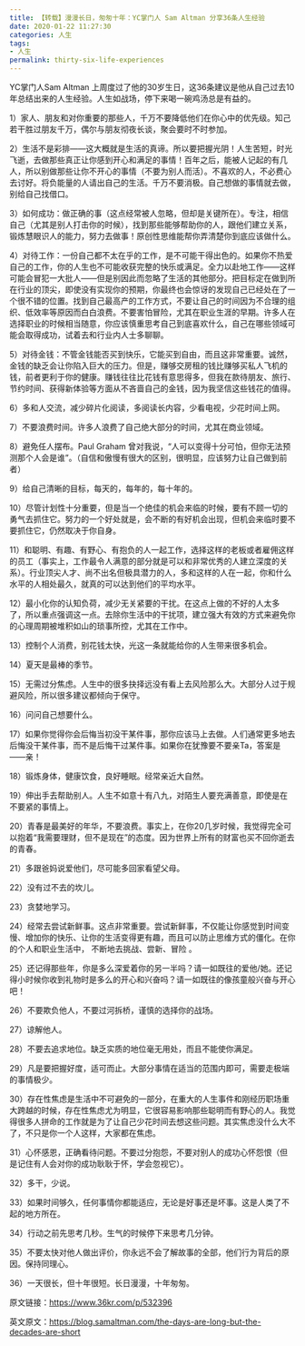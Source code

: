 ```yaml
---
title: 【转载】漫漫长日，匆匆十年：YC掌门人 Sam Altman 分享36条人生经验
date: 2020-01-22 11:27:30
categories: 人生
tags:
- 人生
permalink: thirty-six-life-experiences
---
```

YC掌门人Sam Altman 上周度过了他的30岁生日，这36条建议是他从自己过去10年总结出来的人生经验。人生如战场，停下来喝一碗鸡汤总是有益的。<!--more-->

1）家人、朋友和对你重要的那些人，千万不要降低他们在你心中的优先级。知己若干胜过朋友千万，偶尔与朋友彻夜长谈，聚会要时不时参加。

2）生活不是彩排——这大概就是生活的真谛。所以要把握光阴！人生苦短，时光飞逝，去做那些真正让你感到开心和满足的事情！百年之后，能被人记起的有几人，所以别做那些让你不开心的事情（不要为别人而活）。不喜欢的人，不必费心去讨好。将负能量的人请出自己的生活。千万不要消极。自己想做的事情就去做，别给自己找借口。

3）如何成功：做正确的事（这点经常被人忽略，但却是关键所在）。专注，相信自己（尤其是别人打击你的时候），找到那些能够帮助你的人，跟他们建立关系，锻炼慧眼识人的能力，努力去做事！原创性思维能帮你弄清楚你到底应该做什么。

4）对待工作：一份自己都不太在乎的工作，是不可能干得出色的。如果你不热爱自己的工作，你的人生也不可能收获完整的快乐或满足。全力以赴地工作——这样可能会冒犯一大批人——但是别因此而忽略了生活的其他部分。把目标定在做到所在行业的顶尖，即使没有实现你的预期，你最终也会惊讶的发现自己已经处在了一个很不错的位置。找到自己最高产的工作方式，不要让自己的时间因为不合理的组织、低效率等原因而白白浪费。不要害怕冒险，尤其在职业生涯的早期。许多人在选择职业的时候相当随意，你应该慎重思考自己到底喜欢什么，自己在哪些领域可能会取得成功，试着去和行业内人士多聊聊。

5）对待金钱：不管金钱能否买到快乐，它能买到自由，而且这非常重要。诚然，金钱的缺乏会让你陷入巨大的压力。但是，赚够交房租的钱比赚够买私人飞机的钱，前者更利于你的健康。赚钱往往比花钱有意思得多，但我在款待朋友、旅行、节约时间、获得新体验等方面从不吝啬自己的金钱，因为我坚信这些钱花的值得。

6）多和人交流，减少碎片化阅读，多阅读长内容，少看电视，少花时间上网。

7）不要浪费时间。许多人浪费了自己绝大部分的时间，尤其在商业领域。

8）避免任人摆布。Paul Graham 曾对我说，“人可以变得十分可怕，但你无法预测那个人会是谁”。（自信和傲慢有很大的区别，很明显，应该努力让自己做到前者）

9）给自己清晰的目标，每天的，每年的，每十年的。

10）尽管计划性十分重要，但是当一个绝佳的机会来临的时候，要有不顾一切的勇气去抓住它。努力的一个好处就是，会不断的有好机会出现，但机会来临时要不要抓住它，仍然取决于你自身。

11）和聪明、有趣、有野心、有抱负的人一起工作，选择这样的老板或者雇佣这样的员工（事实上，工作最令人满意的部分就是可以和非常优秀的人建立深度的关系）。行业顶尖人才、尚不出名但极具潜力的人，多和这样的人在一起，你和什么水平的人相处最久，就真的可以达到他们的平均水平。

12）最小化你的认知负荷，减少无关紧要的干扰。在这点上做的不好的人太多了，所以重点强调这一点。去除你生活中的干扰项，建立强大有效的方式来避免你的心理周期被堆积如山的琐事所控，尤其在工作中。

13）控制个人消费，别花钱太快，光这一条就能给你的人生带来很多机会。

14）夏天是最棒的季节。

15）无需过分焦虑。人生中的很多抉择远没有看上去风险那么大。大部分人过于规避风险，所以很多建议都倾向于保守。

16）问问自己想要什么。

17）如果你觉得你会后悔当初没干某件事，那你应该马上去做。人们通常更多地去后悔没干某件事，而不是后悔干过某件事。如果你在犹豫要不要亲Ta，答案是——亲！

18）锻炼身体，健康饮食，良好睡眠。经常亲近大自然。 

19）伸出手去帮助别人。人生不如意十有八九，对陌生人要充满善意，即使是在不要紧的事情上。

20）青春是最美好的年华，不要浪费。事实上，在你20几岁时候，我觉得完全可以抱着“我需要理财，但不是现在”的态度。因为世界上所有的财富也买不回你逝去的青春。

21）多跟爸妈说爱他们，尽可能多回家看望父母。

22）没有过不去的坎儿。

23）贪婪地学习。

24）经常去尝试新鲜事。这点非常重要。尝试新鲜事，不仅能让你感觉到时间变慢、增加你的快乐、让你的生活变得更有趣，而且可以防止思维方式的僵化。在你的个人和职业生活中， 不断地去挑战、尝新、冒险 。

25）还记得那些年，你是多么深爱着你的另一半吗？请一如既往的爱他/她。还记得小时候你收到礼物时是多么的开心和兴奋吗？请一如既往的像孩童般兴奋与开心吧！

26）不要欺负他人，不要过河拆桥，谨慎的选择你的战场。

27）谅解他人。

28）不要去追求地位。缺乏实质的地位毫无用处，而且不能使你满足。

29）凡是要把握好度，适可而止。大部分事情在适当的范围内即可，需要走极端的事情极少。

30）存在性焦虑是生活中不可避免的一部分，在重大的人生事件和刚经历职场重大跨越的时候，存在性焦虑尤为明显，它很容易影响那些聪明而有野心的人。我觉得很多人拼命的工作就是为了让自己少花时间去想这些问题。其实焦虑没什么大不了，不只是你一个人这样，大家都在焦虑。

31）心怀感恩，正确看待问题。不要过分抱怨，不要对别人的成功心怀怨恨（但是记住有人会对你的成功耿耿于怀，学会忽视它）。

32）多干，少说。

33）如果时间够久，任何事情你都能适应，无论是好事还是坏事。这是人类了不起的地方所在。

34）行动之前先思考几秒。生气的时候停下来思考几分钟。

35）不要太快对他人做出评价，你永远不会了解故事的全部，他们行为背后的原因。保持同理心。

36）一天很长，但十年很短。长日漫漫，十年匆匆。


原文链接：https://www.36kr.com/p/532396

英文原文：https://blog.samaltman.com/the-days-are-long-but-the-decades-are-short
